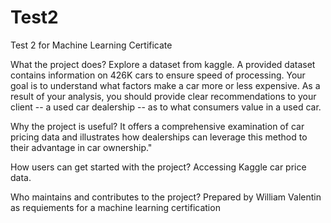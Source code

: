 # Test2
Test 2 for Machine Learning Certificate

What the project does?
Explore a dataset from kaggle. A provided dataset contains information on 426K cars to ensure speed of processing. Your goal is to understand what factors make a car more or less expensive. As a result of your analysis, you should provide clear recommendations to your client -- a used car dealership -- as to what consumers value in a used car.

Why the project is useful?
It offers a comprehensive examination of car pricing data and illustrates how dealerships can leverage this method to their advantage in car ownership."

How users can get started with the project?
Accessing Kaggle car price data. 

Who maintains and contributes to the project?
Prepared by William Valentin as requiements for a machine learning certification

